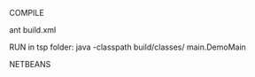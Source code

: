COMPILE

ant build.xml 

RUN 
in tsp folder:
java -classpath build/classes/ main.DemoMain

NETBEANS
